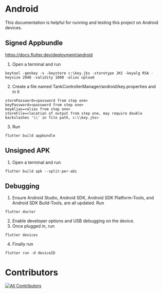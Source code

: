 # Android
This documentation is helpful for running and testing this project on Android devices. 

## Signed Appbundle
https://docs.flutter.dev/deployment/android
1. Open a terminal and run
```
keytool -genkey -v -keystore c:\key.jks -storetype JKS -keyalg RSA -keysize 2048 -validity 1000 -alias upload
```

2. Create a file named TankControllerManager/android/key.properties and in it
```
storePassword=<password from step one>
keyPassword=<password from step one>
keyAlias=<alias from step one>
storeFile=<location of output from step one, may require double backslashes '\\' in file path, c:\\key.jks>
```
3. Run
```
flutter build appbundle
```
## Unsigned APK
1. Open a terminal and run
```
flutter build apk --split-per-abi
```
## Debugging
1. Ensure Android Studio, Android SDK, Android SDK Platform-Tools, and Android SDK Build-Tools, are all updated. Run
```
flutter doctor
```
2. Enable developer options and USB debugging on the device.
3. Once plugged in, run
```
flutter devices
```
4. Finally run
```
flutter run -d deviceID
```

# Contributors
<!-- ALL-CONTRIBUTORS-BADGE:START - Do not remove or modify this section -->
[![All Contributors](https://img.shields.io/badge/all_contributors-2-orange.svg?style=flat-square)](#contributors-)
<!-- ALL-CONTRIBUTORS-BADGE:END -->
